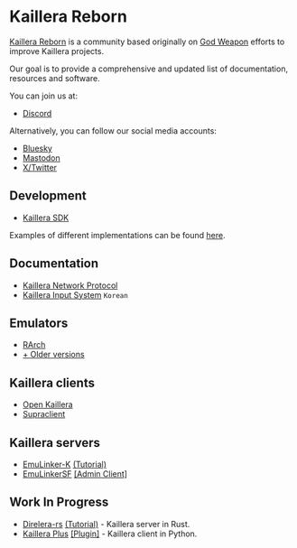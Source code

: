 # Kaillera Reborn
[Kaillera Reborn](https://kaillerareborn.github.io) is a community based originally on [God Weapon](https://god-weapon.github.io) efforts to improve Kaillera projects.

Our goal is to provide a comprehensive and updated list of documentation, resources and software.

You can join us at:

- [Discord](https://discord.gg/eRwtHDh)

Alternatively, you can follow our social media accounts:

- [Bluesky](https://bsky.app/profile/kaillerareborn.bsky.social)
- [Mastodon](https://mastodon.social/@kaillerareborn)
- [X/Twitter](https://twitter.com/kaillerareborn)

## Development
- [Kaillera SDK](https://kr.2manygames.fr/sdk/kaillera-0.9-sdk.zip)

Examples of different implementations can be found [here](https://kr.2manygames.fr/src/).

## Documentation
- [Kaillera Network Protocol](https://kr.2manygames.fr/docs/kprotocol.txt)
- [Kaillera Input System](https://kangssu.com/kaillera-%EC%9D%98-%EA%B2%8C%EC%9E%84%EC%9E%85%EB%A0%A5-%EC%B2%98%EB%A6%AC%EB%B0%A9%EB%B2%95) `Korean`

## Emulators
- [RArch](https://kaillerareborn.github.io)
- [+ Older versions](https://kr.2manygames.fr/emulators/)

## Kaillera clients
- [Open Kaillera](https://kaillerareborn.github.io)
- [Supraclient](https://github.com/God-Weapon/SupraclientC)

## Kaillera servers
- [EmuLinker-K](https://github.com/hopskipnfall/EmuLinker-K) [(Tutorial)](https://kr.2manygames.fr/docs/emulinker.txt)
- [EmuLinkerSF](https://github.com/God-Weapon/EmuLinkerSF) [[Admin Client]](https://github.com/God-Weapon/EmulinkerSF-Admin-Client)

## Work In Progress
- [Direlera-rs](https://github.com/hsnks100/direlera-rs) [(Tutorial)](https://kr.2manygames.fr/docs/direlera.txt) - Kaillera server in Rust.
- [Kaillera Plus](https://github.com/kwilson21/Kaillera-Plus-Client) [[Plugin]](https://github.com/kwilson21/Kaillera-Plus-Plugin) - Kaillera client in Python.